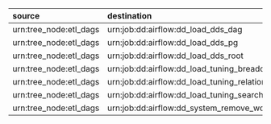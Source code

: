 | source                 | destination                                      | type     | loaded_by       | attribute   |
|:-----------------------|:-------------------------------------------------|:---------|:----------------|:------------|
| urn:tree_node:etl_dags | urn:job:dd:airflow:dd_load_dds_dag               | Contains | dd_load_dds_dag | non         |
| urn:tree_node:etl_dags | urn:job:dd:airflow:dd_load_dds_pg                | Contains | dd_load_dds_dag | non         |
| urn:tree_node:etl_dags | urn:job:dd:airflow:dd_load_dds_root              | Contains | dd_load_dds_dag | non         |
| urn:tree_node:etl_dags | urn:job:dd:airflow:dd_load_tuning_breadcrumb     | Contains | dd_load_dds_dag | non         |
| urn:tree_node:etl_dags | urn:job:dd:airflow:dd_load_tuning_relations_type | Contains | dd_load_dds_dag | non         |
| urn:tree_node:etl_dags | urn:job:dd:airflow:dd_load_tuning_search_help    | Contains | dd_load_dds_dag | non         |
| urn:tree_node:etl_dags | urn:job:dd:airflow:dd_system_remove_works        | Contains | dd_load_dds_dag | non         |